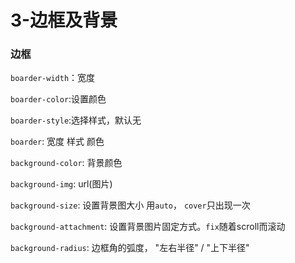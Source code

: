 # 3-边框及背景

### 边框

`boarder-width`：宽度

`boarder-color`:设置颜色

`boarder-style`:选择样式，默认无

`boarder`: 宽度 样式 颜色

`background-color`: 背景颜色

`background-img`: url(图片)

`background-size`: 设置背景图大小 用`auto`， `cover`只出现一次

`background-attachment`: 设置背景图片固定方式。`fix`随着scroll而滚动

`background-radius`: 边框角的弧度， "左右半径" / "上下半径"
